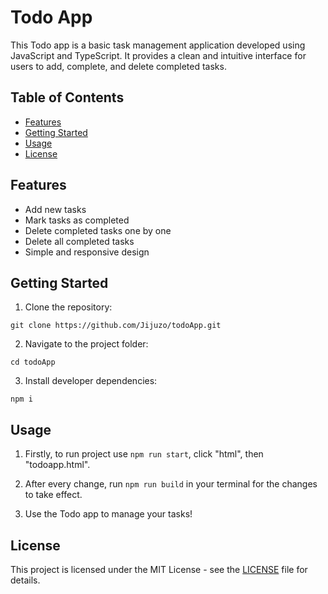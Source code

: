 # Todo App

This Todo app is a basic task management application developed using JavaScript and TypeScript. It provides a clean and intuitive interface for users to add, complete, and delete completed tasks.

## Table of Contents

- [Features](#features)
- [Getting Started](#getting-started)
- [Usage](#usage)
- [License](#license)

## Features

- Add new tasks
- Mark tasks as completed
- Delete completed tasks one by one
- Delete all completed tasks
- Simple and responsive design

## Getting Started

1. Clone the repository:

`git clone https://github.com/Jijuzo/todoApp.git`

2. Navigate to the project folder:

`cd todoApp`

3. Install developer dependencies:

`npm i`

## Usage

1. Firstly, to run project use `npm run start`, click "html", then "todoapp.html".

2. After every change, run `npm run build` in your terminal for the changes to take effect.

3. Use the Todo app to manage your tasks!

## License

This project is licensed under the MIT License - see the [LICENSE](LICENSE) file for details.
